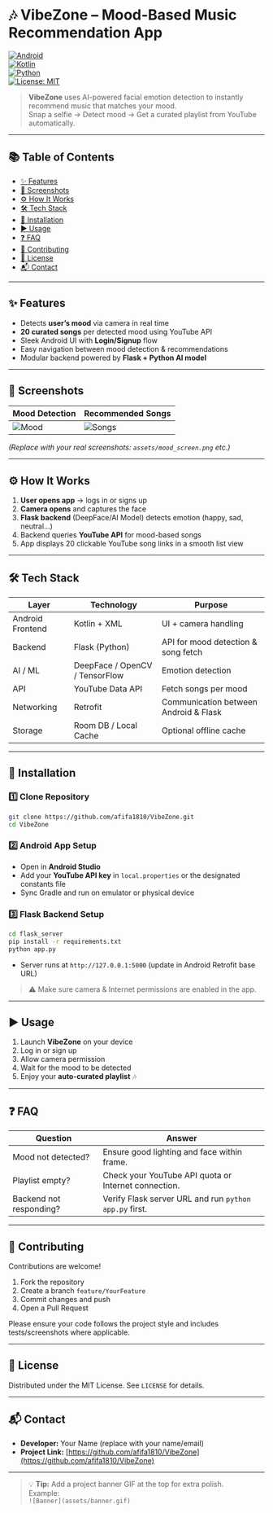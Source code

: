 # 🎶 VibeZone – Mood-Based Music Recommendation App  

[![Android](https://img.shields.io/badge/Platform-Android-green.svg)](#)  
[![Kotlin](https://img.shields.io/badge/Code-Kotlin-purple.svg)](#)  
[![Python](https://img.shields.io/badge/Backend-Flask-blue.svg)](#)  
[![License: MIT](https://img.shields.io/badge/License-MIT-yellow.svg)](LICENSE)

> **VibeZone** uses AI-powered facial emotion detection to instantly recommend music that matches your mood.  
> Snap a selfie → Detect mood → Get a curated playlist from YouTube automatically.  

---

## 📚 Table of Contents
- [✨ Features](#-features)
- [📸 Screenshots](#-screenshots)
- [⚙️ How It Works](#%EF%B8%8F-how-it-works)
- [🛠 Tech Stack](#-tech-stack)
- [🚀 Installation](#-installation)
- [▶️ Usage](#%EF%B8%8F-usage)
- [❓ FAQ](#-faq)
- [🤝 Contributing](#-contributing)
- [📜 License](#-license)
- [📬 Contact](#-contact)

---

## ✨ Features
- Detects **user’s mood** via camera in real time  
- **20 curated songs** per detected mood using YouTube API  
- Sleek Android UI with **Login/Signup** flow  
- Easy navigation between mood detection & recommendations  
- Modular backend powered by **Flask + Python AI model**  

---

## 📸 Screenshots

| Mood Detection | Recommended Songs |
|----------------|-------------------|
| ![Mood](assets/mood_screen.png) | ![Songs](assets/song_screen.png) |

*(Replace with your real screenshots: `assets/mood_screen.png` etc.)*

---

## ⚙️ How It Works
1. **User opens app** → logs in or signs up  
2. **Camera opens** and captures the face  
3. **Flask backend** (DeepFace/AI Model) detects emotion (happy, sad, neutral…)  
4. Backend queries **YouTube API** for mood-based songs  
5. App displays 20 clickable YouTube song links in a smooth list view  

---

## 🛠 Tech Stack

| Layer | Technology | Purpose |
|-------|------------|----------|
| Android Frontend | Kotlin + XML | UI + camera handling |
| Backend | Flask (Python) | API for mood detection & song fetch |
| AI / ML | DeepFace / OpenCV / TensorFlow | Emotion detection |
| API | YouTube Data API | Fetch songs per mood |
| Networking | Retrofit | Communication between Android & Flask |
| Storage | Room DB / Local Cache | Optional offline cache |

---

## 🚀 Installation

### 1️⃣ Clone Repository  
```bash
git clone https://github.com/afifa1810/VibeZone.git
cd VibeZone
```

### 2️⃣ Android App Setup  
- Open in **Android Studio**  
- Add your **YouTube API key** in `local.properties` or the designated constants file  
- Sync Gradle and run on emulator or physical device  

### 3️⃣ Flask Backend Setup  
```bash
cd flask_server
pip install -r requirements.txt
python app.py
```
- Server runs at `http://127.0.0.1:5000` (update in Android Retrofit base URL)

> ⚠️ Make sure camera & Internet permissions are enabled in the app.

---

## ▶️ Usage
1. Launch **VibeZone** on your device  
2. Log in or sign up  
3. Allow camera permission  
4. Wait for the mood to be detected  
5. Enjoy your **auto-curated playlist** 🎶  

---

## ❓ FAQ

| Question | Answer |
|----------|--------|
| Mood not detected? | Ensure good lighting and face within frame. |
| Playlist empty? | Check your YouTube API quota or Internet connection. |
| Backend not responding? | Verify Flask server URL and run `python app.py` first. |

---

## 🤝 Contributing
Contributions are welcome!  

1. Fork the repository  
2. Create a branch `feature/YourFeature`  
3. Commit changes and push  
4. Open a Pull Request  

Please ensure your code follows the project style and includes tests/screenshots where applicable.

---

## 📜 License
Distributed under the MIT License. See `LICENSE` for details.

---

## 📬 Contact
- **Developer:** Your Name (replace with your name/email)  
- **Project Link:** [https://github.com/afifa1810/VibeZone](https://github.com/afifa1810/VibeZone)

---

> 💡 **Tip:** Add a project banner GIF at the top for extra polish.  
> Example:  
> `![Banner](assets/banner.gif)`
